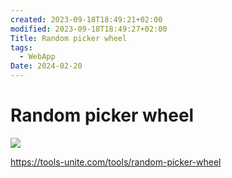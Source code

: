 ```yaml
---
created: 2023-09-18T18:49:21+02:00
modified: 2023-09-18T18:49:27+02:00
Title: Random picker wheel
tags:
  - WebApp
Date: 2024-02-20
---
```


# Random picker wheel

![](20240220095908rndWheel.png)

https://tools-unite.com/tools/random-picker-wheel
